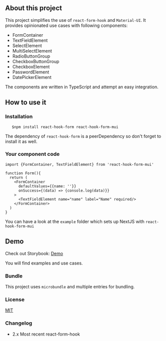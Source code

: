 ## About this project

This project simplifies the use of `react-form-hook` and `Material-UI`. It provides opinionated use cases with following
components:

* FormContainer
* TextFieldElement
* SelectElement
* MultiSelectElement
* RadioButtonGroup
* CheckboxButtonGroup
* CheckboxElement
* PasswordElement
* DatePickerElement

The components are written in TypeScript and attempt an easy integration.

## How to use it

### Installation
```
   $npm install react-hook-form react-hook-form-mui
```
The dependency of `react-hook-form` is a peerDependency so don't forget to install it as well.

### Your component code

```
import {FormContainer, TextFieldElement} from 'react-hook-form-mui'

function Form(){
  return (
    <FormContainer 
      defaultValues={{name: ''}}
      onSuccess={(data) => {console.log(data)}}
    >
      <TextFieldElement name="name" label="Name" required/>
    </FormContainer>
  )
}
```

You can have a look at the `example` folder which sets up NextJS with `react-hook-form-mui`

## Demo

Check out Storybook: [Demo](https://react-hook-form-material-ui.vercel.app)

You will find examples and use cases.

### Bundle

This project uses `microbundle` and multiple entries for bundling. 

### License

[MIT](./LICENSE)

### Changelog
* 2.x Most recent react-form-hook
